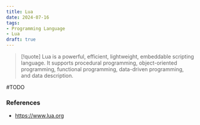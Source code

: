 ```yaml
---
title: Lua
date: 2024-07-16
tags:
- Programming Language
- Lua
draft: true
---
```


> [!quote] Lua is a powerful, efficient, lightweight, embeddable scripting language. It supports procedural programming, object-oriented programming, functional programming, data-driven programming, and data description.

#TODO

### References
- https://www.lua.org